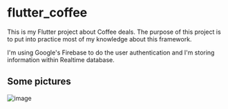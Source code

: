 # flutter_coffee

This is my Flutter project about Coffee deals. The purpose of this project is to put into practice most of my knowledge about this framework.

I'm using Google's Firebase to do the user authentication and I'm storing information within Realtime database.

## Some pictures

![image](https://github.com/juliokrause/fluttercoffee/assets/63822446/667dcd15-2847-4b92-9419-54aac24c8a39)





